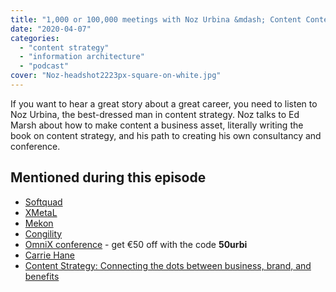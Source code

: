 ```yaml
---
title: "1,000 or 100,000 meetings with Noz Urbina &mdash; Content Content podcast"
date: "2020-04-07"
categories:
  - "content strategy"
  - "information architecture"
  - "podcast"
cover: "Noz-headshot2223px-square-on-white.jpg"
---
```


If you want to hear a great story about a great career, you need to listen to Noz Urbina, the best-dressed man in content strategy. Noz talks to Ed Marsh about how to make content a business asset, literally writing the book on content strategy, and his path to creating his own consultancy and conference.

## Mentioned during this episode



- [Softquad](https://en.wikipedia.org/wiki/SoftQuad_Software)
- [XMetaL](https://xmetal.com/)
- [Mekon](http://mekon.com/)
- [Congility](http://congility.com/)
- [OmniX conference](http://omnichannelx.digital) - get €50 off with the code **50urbi**
- [Carrie Hane](https://www.tanzenconsulting.com/about-1)
- [Content Strategy: Connecting the dots between business, brand, and benefits](https://smile.amazon.com/dp/B07PQX1TRQ/ref=dp-kindle-redirect?_encoding=UTF8&btkr=1)
